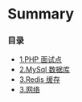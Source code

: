 # Summary

### 目录

* [1.PHP 面试点](docs/1.md)
* [2.MySql 数据库](docs/2.md)
* [3.Redis 缓存](docs/3.md)
* [3.网络](docs/4.md)
